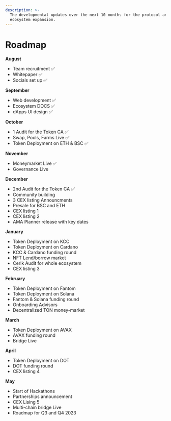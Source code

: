 ```yaml
---
description: >-
  The developmental updates over the next 10 months for the protocol and
  ecosystem expansion.
---
```


# Roadmap



**August**

* Team recruitment ✅
* Whitepaper ✅
* Socials set up ✅

**September**

* Web development ✅
* Ecosystem DOCS ✅
* dApps UI design ✅

**October**

* 1 Audit for the Token CA ✅
* Swap, Pools, Farms Live ✅
* Token Deployment on ETH & BSC ✅

**November**

* Moneymarket Live ✅
* Governance Live

**December**

* 2nd Audit for the Token CA ✅
* Community building
* 3 CEX listing Announcments
* Presale for BSC and ETH
* CEX listing 1
* CEX listing 2
* AMA Planner release with key dates

**January**

* Token Deployment on KCC
* Token Deployment on Cardano
* KCC & Cardano funding round
* NFT Lend/borrow market
* Cerik Audit for whole ecosystem
* CEX listing 3

**February**

* Token Deployment on Fantom
* Token Deployment on Solana
* Fantom & Solana funding round
* Onboarding Advisors
* Decentralized TON money-market 

**March**

* Token Deployment on AVAX
* AVAX funding round
* Bridge Live

**April**

* Token Deployment on DOT
* DOT funding round
* CEX listing 4

**May**

* Start of Hackathons
* Partnerships announcement
* CEX Lising 5
* Multi-chain bridge Live
* Roadmap for Q3 and Q4 2023

